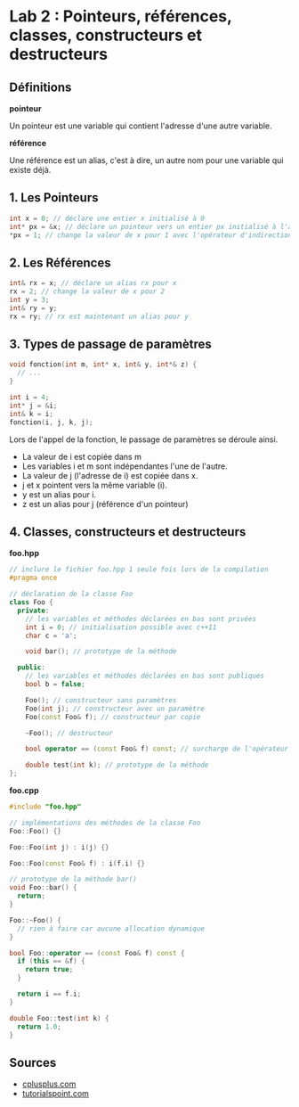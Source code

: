 # Lab 2 : Pointeurs, références, classes, constructeurs et destructeurs

## Définitions

**pointeur**

Un pointeur est une variable qui contient l'adresse d'une autre variable.

**référence**

Une référence est un alias, c'est à dire, un autre nom pour une variable qui existe déjà.

## 1. Les Pointeurs
```cpp
int x = 0; // déclare une entier x initialisé à 0
int* px = &x; // déclare un pointeur vers un entier px initialisé à l'adresse de x
*px = 1; // change la valeur de x pour 1 avec l'opérateur d'indirection *
```

## 2. Les Références
```cpp
int& rx = x; // déclare un alias rx pour x
rx = 2; // change la valeur de x pour 2
int y = 3;
int& ry = y;
rx = ry; // rx est maintenant un alias pour y
```

## 3. Types de passage de paramètres
```cpp
void fonction(int m, int* x, int& y, int*& z) {
  // ...
}

int i = 4;
int* j = &i;
int& k = i;
fonction(i, j, k, j);
```

Lors de l'appel de la fonction, le passage de paramètres se déroule ainsi.

* La valeur de i est copiée dans m
* Les variables i et m sont indépendantes l'une de l'autre.
* La valeur de j (l'adresse de i) est copiée dans x.
* j et x pointent vers la même variable (i).
* y est un alias pour i.
* z est un alias pour j (référence d'un pointeur)

## 4. Classes, constructeurs et destructeurs

**foo.hpp**
```cpp
// inclure le fichier foo.hpp 1 seule fois lors de la compilation
#pragma once

// déclaration de la classe Foo
class Foo {
  private:
    // les variables et méthodes déclarées en bas sont privées
    int i = 0; // initialisation possible avec c++11
    char c = 'a';

    void bar(); // prototype de la méthode

  public:
    // les variables et méthodes déclarées en bas sont publiques
    bool b = false;

    Foo(); // constructeur sans paramètres
    Foo(int j); // constructeur avec un paramètre
    Foo(const Foo& f); // constructeur par copie

    ~Foo(); // destructeur

    bool operator == (const Foo& f) const; // surcharge de l'opérateur ==

    double test(int k); // prototype de la méthode
};
```

**foo.cpp**
```cpp
#include "foo.hpp"

// implémentations des méthodes de la classe Foo
Foo::Foo() {}

Foo::Foo(int j) : i(j) {}

Foo::Foo(const Foo& f) : i(f.i) {}

// prototype de la méthode bar()
void Foo::bar() {
  return;
}

Foo::~Foo() {
  // rien à faire car aucune allocation dynamique
}

bool Foo::operator == (const Foo& f) const {
  if (this == &f) {
    return true;
  }

  return i == f.i;
}

double Foo::test(int k) {
  return 1.0;
}
```

## Sources
* [cplusplus.com](http://www.cplusplus.com/doc/tutorial/pointers/)
* [tutorialspoint.com](https://www.tutorialspoint.com/cplusplus/cpp_references.htm)
